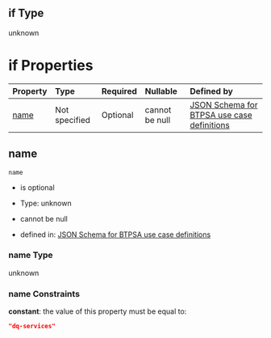 ## if Type

unknown

# if Properties

| Property      | Type          | Required | Nullable       | Defined by                                                                                                                                                                                                        |
| :------------ | :------------ | :------- | :------------- | :---------------------------------------------------------------------------------------------------------------------------------------------------------------------------------------------------------------- |
| [name](#name) | Not specified | Optional | cannot be null | [JSON Schema for BTPSA use case definitions](btpsa-usecase-properties-services-items-allof-1-then-allof-39-if-properties-name.md "undefined#/properties/services/items/allOf/1/then/allOf/39/if/properties/name") |

## name



`name`

*   is optional

*   Type: unknown

*   cannot be null

*   defined in: [JSON Schema for BTPSA use case definitions](btpsa-usecase-properties-services-items-allof-1-then-allof-39-if-properties-name.md "undefined#/properties/services/items/allOf/1/then/allOf/39/if/properties/name")

### name Type

unknown

### name Constraints

**constant**: the value of this property must be equal to:

```json
"dq-services"
```

